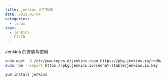 ```yaml
---
title: jenkins 入门指南
date: 2019-01-04
categories:
  - linux
tags:
  - jenkins
  - CI/CD
---
```


Jenkins 的安装与使用
<!-- more -->

```bash
sudo wget -O /etc/yum.repos.d/jenkins.repo https://pkg.jenkins.io/redhat-stable/jenkins.repo
sudo rpm --import https://pkg.jenkins.io/redhat-stable/jenkins.io.key

yum install jenkins
```

